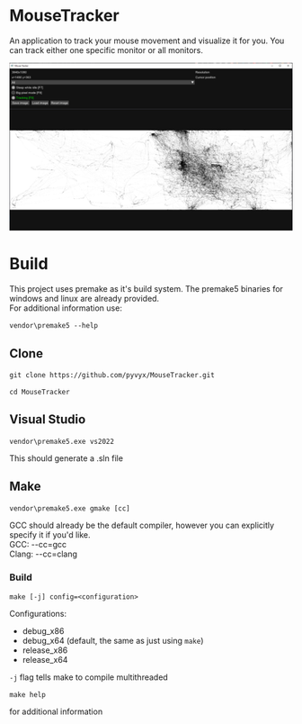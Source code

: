 # MouseTracker

An application to track your mouse movement and visualize it for you. You can track either one specific monitor or all monitors.

![image info](./docs/image1.PNG)

# Build

This project uses premake as it's build system. The premake5 binaries for windows and linux are already provided.  
For additional information use:
```
vendor\premake5 --help
```

## Clone

```
git clone https://github.com/pyvyx/MouseTracker.git
```
```
cd MouseTracker
```

## Visual Studio

```
vendor\premake5.exe vs2022
```
This should generate a .sln file

## Make

```
vendor\premake5.exe gmake [cc]
```

GCC should already be the default compiler, however you can explicitly specify it if you'd like.  
GCC:   --cc=gcc  
Clang: --cc=clang

### Build

```
make [-j] config=<configuration>
```
Configurations:
 - debug_x86
 - debug_x64 (default, the same as just using `make`)
 - release_x86
 - release_x64

`-j` flag tells make to compile multithreaded

```
make help
```
for additional information